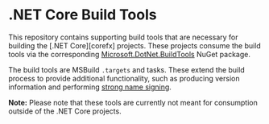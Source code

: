 # .NET Core Build Tools

This repository contains supporting build tools that are necessary for building
the [.NET Core][corefx] projects. These projects consume the build tools
via the corresponding [Microsoft.DotNet.BuildTools][Microsoft.DotNet.BuildTools]
NuGet package.

The build tools are MSBuild `.targets` and tasks. These extend the build process
to provide additional functionality, such as producing version information and
performing [strong name signing][sn-sign].

**Note:** Please note that these tools are currently not meant for consumption
outside of the .NET Core projects.

[dotnet-corefx]: https://github.com/Microsoft/dotnet-corefx
[Microsoft.DotNet.BuildTools]: http://nuget.org/packages/Microsoft.DotNet.BuildTools
[sn-sign]: https://github.com/Microsoft/dotnet-corefx/blob/master/docs/Developers.md#strong-name-signing